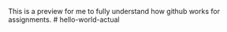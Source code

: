 This is a preview for me to fully understand how github works for assignments. # hello-world-actual
